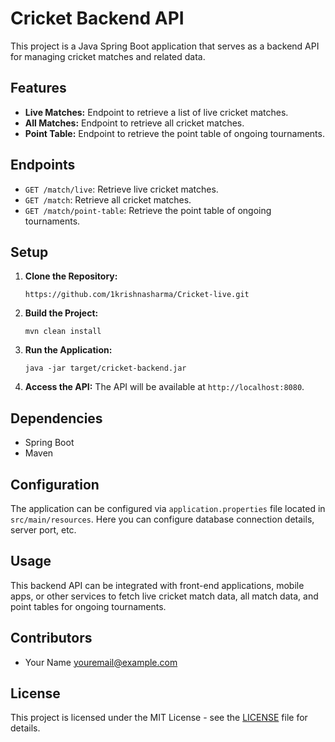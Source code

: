 # Cricket Backend API

This project is a Java Spring Boot application that serves as a backend API for managing cricket matches and related data.

## Features

- **Live Matches:** Endpoint to retrieve a list of live cricket matches.
- **All Matches:** Endpoint to retrieve all cricket matches.
- **Point Table:** Endpoint to retrieve the point table of ongoing tournaments.

## Endpoints

- `GET /match/live`: Retrieve live cricket matches.
- `GET /match`: Retrieve all cricket matches.
- `GET /match/point-table`: Retrieve the point table of ongoing tournaments.

## Setup

1. **Clone the Repository:**
    ```
    https://github.com/1krishnasharma/Cricket-live.git
    ```

2. **Build the Project:**
    ```
    mvn clean install
    ```

3. **Run the Application:**
    ```
    java -jar target/cricket-backend.jar
    ```

4. **Access the API:**
    The API will be available at `http://localhost:8080`.

## Dependencies

- Spring Boot
- Maven

## Configuration

The application can be configured via `application.properties` file located in `src/main/resources`. Here you can configure database connection details, server port, etc.

## Usage

This backend API can be integrated with front-end applications, mobile apps, or other services to fetch live cricket match data, all match data, and point tables for ongoing tournaments.

## Contributors

- Your Name <youremail@example.com>

## License

This project is licensed under the MIT License - see the [LICENSE](LICENSE) file for details.
